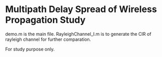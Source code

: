 # Multipath Delay Spread of Wireless Propagation Study
demo.m is the main file.
RayleighChannel_I.m is to generate the CIR of rayleigh channel for further comparation.

For study purpose only.
